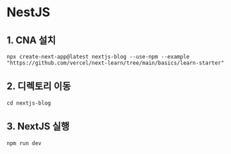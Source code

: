 # NestJS

## 1. CNA 설치
```
npx create-next-app@latest nextjs-blog --use-npm --example "https://github.com/vercel/next-learn/tree/main/basics/learn-starter"
```

## 2. 디렉토리 이동
```
cd nextjs-blog
```

## 3. NextJS 실행
```
npm run dev
```